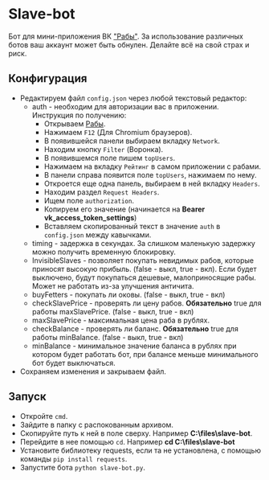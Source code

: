 # Slave-bot

Бот для мини-приложения ВК ["Рабы"](https://vk.com/app7794757).
За использование различных ботов ваш аккаунт может быть обнулен. Делайте всё на свой страх и риск.

## Конфигурация

- Редактируем файл `config.json` через любой текстовый редактор:
  - auth - необходим для авторизации вас в приложении. Инструкция по получению:
    - Открываем [Рабы](https://vk.com/app7794757).
    - Нажимаем `F12` (Для Chromium браузеров).
    - В появившейся панели выбираем вкладку `Network`.
    - Находим кнопку `Filter` (Воронка).
    - В появившемся поле пишем `topUsers`.
    - Нажимаем на вкладку `Рейтинг` в самом приложении с рабами.
    - В панели справа появится поле `topUsers`, нажимаем по нему.
    - Откроется еще одна панель, выбираем в ней вкладку `Headers`.
    - Находим раздел `Request Headers`.
    - Ищем поле `authorization`.
    - Копируем его значение (начинается на **Bearer vk_access_token_settings**)
    - Вставляем скопированный текст в значение `auth` в `config.json` между кавычками.
  - timing - задержка в секундах. За слишком маленькую задержку можно получить временную блокировку.
  - InvisibleSlaves - позволяет покупать невидимых рабов, которые приносят высокую прибыль. (false - выкл, true - вкл). Если будет выключено, будут покупаться дешевые, малоприносящие рабы. Может не работать из-за улучшения античита.
  - buyFetters - покупать ли оковы. (false - выкл, true - вкл)
  - checkSlavePrice - проверять ли цену рабов. **Обязательно** true для работы maxSlavePrice. (false - выкл, true - вкл)
  - maxSlavePrice - максимальная цена раба в рублях.
  - checkBalance - проверять ли баланс. **Обязательно** true для работы minBalance. (false - выкл, true - вкл)
  - minBalance - минимальное значение баланса в рублях при котором будет работать бот, при балансе меньше минимального бот будет выключаться.
- Сохраняем изменения и закрываем файл.

## Запуск

- Откройте `cmd`.
- Зайдите в папку с распокованным архивом.
- Скопируйте путь к ней в поле сверху. Например **C:\files\slave-bot**.
- Перейдите в нее помощью `cd`. Например **cd C:\files\slave-bot**
- Установите библиотеку requests, если та не установлена, с помощью команды `pip install requests`.
- Запустите бота `python slave-bot.py`.
